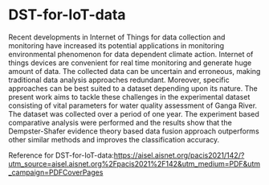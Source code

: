 # DST-for-IoT-data
Recent developments in Internet of Things for data collection and monitoring have
increased its potential applications in monitoring environmental phenomenon for data
dependent climate action. Internet of things devices are convenient for real time
monitoring and generate huge amount of data. The collected data can be uncertain and
erroneous, making traditional data analysis approaches redundant. Moreover, specific
approaches can be best suited to a dataset depending upon its nature. The present work
aims to tackle these challenges in the experimental dataset consisting of vital
parameters for water quality assessment of Ganga River. The dataset was collected
over a period of one year. The experiment based comparative analysis were performed
and the results show that the Dempster-Shafer evidence theory based data fusion
approach outperforms other similar methods and improves the classification accuracy.

Reference for DST-for-IoT-data:https://aisel.aisnet.org/pacis2021/142/?utm_source=aisel.aisnet.org%2Fpacis2021%2F142&utm_medium=PDF&utm_campaign=PDFCoverPages
